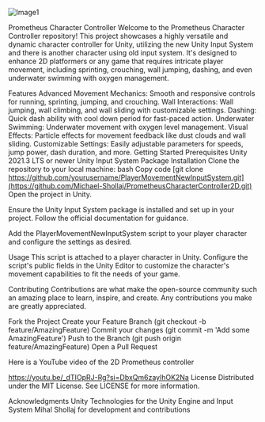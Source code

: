 

![Image1](https://github.com/Michael-Shollaj/PrometheusCharacterController2D/assets/55102646/71de626c-5f0e-4587-8c89-b3e79619694d)


Prometheus Character Controller
Welcome to the Prometheus Character Controller repository! This project showcases a highly versatile and dynamic character controller for Unity, utilizing the new Unity Input System and there is another character using old input system. It's designed to enhance 2D platformers or any game that requires intricate player movement, including sprinting, crouching, wall jumping, dashing, and even underwater swimming with oxygen management.

Features
Advanced Movement Mechanics: Smooth and responsive controls for running, sprinting, jumping, and crouching.
Wall Interactions: Wall jumping, wall climbing, and wall sliding with customizable settings.
Dashing: Quick dash ability with cool down period for fast-paced action.
Underwater Swimming: Underwater movement with oxygen level management.
Visual Effects: Particle effects for movement feedback like dust clouds and wall sliding.
Customizable Settings: Easily adjustable parameters for speeds, jump power, dash duration, and more.
Getting Started
Prerequisites
Unity 2021.3 LTS or newer
Unity Input System Package
Installation
Clone the repository to your local machine:
bash
Copy code
[git clone https://github.com/yourusername/PlayerMovementNewInputSystem.git](https://github.com/Michael-Shollaj/PrometheusCharacterController2D.git)
Open the project in Unity.

Ensure the Unity Input System package is installed and set up in your project. Follow the official documentation for guidance.

Add the PlayerMovementNewInputSystem script to your player character and configure the settings as desired.

Usage
This script is attached to a player character in Unity. Configure the script's public fields in the Unity Editor to customize the character's movement capabilities to fit the needs of your game.

Contributing
Contributions are what make the open-source community such an amazing place to learn, inspire, and create. Any contributions you make are greatly appreciated.

Fork the Project
Create your Feature Branch (git checkout -b feature/AmazingFeature)
Commit your changes (git commit -m 'Add some AmazingFeature')
Push to the Branch (git push origin feature/AmazingFeature)
Open a Pull Request


Here is a YouTube video of the 2D Prometheus controller 

https://youtu.be/_dTIOpRJ-Rg?si=DbxQm6zaylhOK2Na
License
Distributed under the MIT License. See LICENSE for more information.

Acknowledgments
Unity Technologies for the Unity Engine and Input System
Mihal Shollaj for development and contributions
